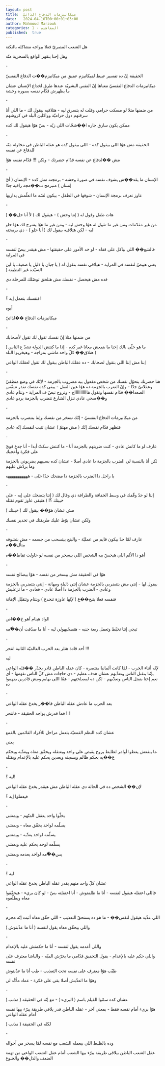```yaml
---
layout: post
title:  ميكانيزمات الدفاع الذاتيّ
date:   2024-04-10T00:00:01+03:00
author: Mahmoud Marzouk
categories: 1 - المفاهيم
published:  true
---
```

هل الشعب المصريّ فعلا بيواجه مشاكله بالنكتة

وهل إحنا بنقهر الواقع بالسخرية منّه

\-

الحقيقة إنّ ده تفسير عبيط لميكانيزم عميق من ميكانيزم��ت الدفاع
النفسيّ

ميكانيزمات الدفاع النفسيّ معناها إنّ النفس البشريّة عندها طرق لخداع
الإنسان عشان ما يظهرش قدّام نفسه بصورة وحشة

\-

من ضمنها مثلا لو مسكت حرامي وقلت له بتسرق ليه - هتلاقيه بيقول لك - ما
اللي أنا سرقتهم دول حراميّة وواكلين البلد في كروشهم

ممكن يكون سارق جاره ا��شحّات اللي زيّه - بسّ هوّا هيقول لك كده

\-

الحقيقة مش هوّا اللي بيقول كده - اللي بيقول كده هو عقله الباطن في محاولة
منّه للدفاع عن نفسه

مش ��لدفاع عن نفسه قدّام حضرتك - ولكن !!! قدّام نفسه هوّا

\-

الإنسان ما يقد��ش يشوف نفسه في صورة وحشة - برمجته مش كده - الإنسان ( أيّ
إنسان ) متبرمج ب��مجة راقية جدّا

عاوز تعرف برمجة الإنسان - شوفها في الطفل - بيكون لسّه ما اتعلّمش
يداريها

\-

هات طفل وقول له ( إنتا وحش ) - هيقول لك ( لأ أنا حل�� )

من غير مقدّمات ومن غير ما تقول له هوّا وحش ليه - ومن غير ما هوّا يشرح لك
هوّا حلو ليه - لكن هتلاقيه بيقول لك ( أنا حلو ) - دي برمجته

\-

فالشع�� اللي بياكل على قفاه - لو خد الأمور على حقيقتها - مش هيقدر يبصّ
لنفسه في المراية

يعني هيبصّ لنفسه في المراية - هيلاقي نفسه بتقول له ( يا جبان يا ذليل يا
ضعيف يا ابن السيّدة غير النظيفة )

فده مش هيحصل - نفسك مش هتلحق توصّلك للمرحلة دي

\-

فنفسك بتعمل إيه ؟!

أيوه

ميكانيزمات الدفاع ��لذاتيّ

\-

من ضمنها مثلا إنّ نفسك تقول لك تقول لأصحابك

( ما هو خلّي بالك إحنا ما ينفعش معانا غير كده - إذا ما كنتش الدولة تشدّ ع
الناس هتلاق�� كلّ واحد ماشي بمزاجه - وهيخربوا البلد )

إنتا مش إنتا اللي بتقول لصحابك - ده عقلك الباطن بيقول لك تقول لعقلك
الواعي

\-

هنا حضرتك بتحوّل نفسك من شخص مفعول بيه مضروب بالجزمة - لإنّك في وضع منطقيّ
وعقلانيّ جدّا - وإنّ الضرب بالجزمة ده هوّا عين العقل - يبقى كده نفسك تقدر
تتنفّس الصعدا�� قدّام نفسها وتقول هاااااااااااح - وتروح تبصّ ف المراية -
وتنام عادي و��صحى عادي تنزل الشارع تتضرب بالجزمة بردو عادي

\-

من ميكانيزمات الدفاع النفسيّ - إنّك تسخر من نفسك وإنتا بتتضرب
بالجزمة

فتظهر قدّام نفسك إنّك ( مش مهتمّ ) عشان تثبت لنفسك إنّه عادي

\-

عارف لو ما كانش عادي - كنت ضربتهم بالجزمة أنا - ما كنتش سكتّ أبدا - أنا
جدع قويّ على فكرة وأعجبك

لكن أنا بالنسبة لي الضرب بالجزمة دا عادي أصلا - عشان كده بسيبهم يضربوني
بالجزمة وما بردّش عليهم

يا راجل دا الضرب بالجزمة دا مضحك جدّا حتّى - هههههههههههه

\-

إنتا لو حدّ وقّفك في وسط الخفافة والظرافة دي وقال لك ( إنتا بتضحك على
إيه - على خيبتك ؟! ) هتبقى عاوز تقوم تقتله

مش عشان هوّ�� بيقول لك ( خيبتك )

ولكن عشان بوّظ عليك طريقتك في تخدير نفسك

\-

عارف لمّا حدّ بيكون قايم من عمليّة - والبنج بيتسحب من جسمه - مش بتشوفه
بيتأل��م

أهو دا الألم اللي هيحسّ بيه الشخص اللي بيسخر من نفسه لو حاولت
تقاط��ه

\-

هوّا في الحقيقة مش بيسخر من نفسه - هوّا بيصالح نفسه

بيقول لها - إنتي مش بتتضربي بالجزمة عشان إنتي ذليلة ومهانة - إنتي
بتتضربي بالجزمة وعادي - الضرب بالجزمة دا أصلا عادي - فعادي - ما
تزعليش

فنفسه فعلا بتنخ��ع ( لإنّها عاوزة تنخدع ) وبتنام وتتقبّل
الإهانة

\-

الواد هينام آهو خ��اص

تيجي إنتا تخبّط وتعمل ريعة جنبه - هتصحّيهولي ليه - أنا ما صدّقت
أن��ّمه

\-

أحد قادة هتلر بعد الحرب العالميّة الثانية انتحر !!!

ليه

لإنّه أثناء الحرب - لمّا كانت ألمانيا منتصرة - كان عقله الباطن قادر يخدّر
��قله الواعي بإنّنا بنقتل الناس ونعذّبهم عشان هدف عظيم - دي حاجات مش كلّ
الناس تفهمها - أي نعم إحنا بنقتل الناس ونعذّبهم - لكن ده لمصلحتهم - همّا
اللي بهايم ومش قادرين يفهموا ده

\-

بعد الحرب ما عادش عقله الباطن قا��ر يخدع عقله الواعي

فما قدرش يواجه الحقيقة - فانتحر !!!

\-

عشان كده النظم القمعيّة بتعمل مراحل للأفراد القائمين بالقمع

يعني

ما ينفعش يعطوا أوامر لظابط يروح يقبض على واحد ويعتقله ويحقّق معاه ويعذّبه
ويحكم ع��يه بحكم ظالم ويسجنه وبعدين يحكم عليه بالإعدام ويقتله

\-

ليه ؟!

لإن�� الشخص ده في الحالة دي عقله الباطن مش هيقدر يخدع عقله
الواعي

فيعملوا إيه ؟

\-

يخلّوا واحد يعتقل المتّهم - ويمشي

يسلّمه لواحد يحقّق معاه - ويمشي

يسلّمه لواحد يعذّبه - ويمشي

يسلّمه لوحد يحكم عليه ويمشي

يس��ّمه لواحد يعدمه ويمشي

\-

ليه ؟

عشان كلّ واحد منهم يقدر عقله الباطن يخدع عقله الواعي

فاللي اعتقله هيقول لنفسه - أنا ما ظلمتوش - أنا اعتقلته بسّ - لو كان
بريء - هيحقّقوا معاه ويطلّعوه

\-

اللي عذّبه هيقول لنفس�� - ما هو ده يستحقّ التعذيب - اللي حقّق معاه أثبت إنّه
مجرم

واللي بيحقّق معاه يقول لنفسه ( أنا ما عذّبتوش )

\-

واللي أعدمه يقول لنفسه - أنا ما حكمتش عليه بالإعدام

واللي حكم عليه بالإعدام - يقول التحقيق قدّامي ما يخرّش الميّه - والباشا
معترف على نفسه

طيّب هوّا معترف على نفسه تحت التعذيب - طب أنا ما عذّبتوش

وهوّا ما اتعذّبش أصلا بقى على فكرة - عماد مأكّد لي

\-

عشان كده سمّوا الفيلم باسم ( البريء ) - مع إنّه في الحقيقة (
مذنب )

هوّا بريء أمام نفسه فقط - بمعنى آخر - عقله الباطن قدر يلاقي طريقة يبرّء
بيها نفسه أمام عقله الواعي

لكنّه في الحقيقة ( مذنب )

\-

وده بالظبط اللي بيعمله الشعب مع نفسه لمّا يسخر من أحواله

عقل الشعب الباطن بيلاقي طريقة يبرّء بيها الشعب أمام عقل الشعب الواعي من
تهمة الضعف والذل�� والخنوع
